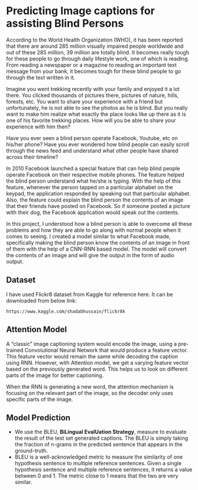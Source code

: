 # Predicting Image captions for assisting Blind Persons
According to the World Health Organization (WHO), it has been reported that there are around 285 million visually impaired people worldwide and out of these 285 million, 39 million are totally blind. It becomes really tough for these people to go through daily lifestyle work, one of which is reading. From reading a newspaper or a magazine to reading an important text message from your bank, it becomes tough for these blind people to go through the text written in it.


Imagine you went trekking recently with your family and enjoyed it a lot there. You clicked thousands of pictures there, pictures of nature, hills, forests, etc. You want to share your experience with a friend but unfortunately, he is not able to see the photos as he is blind. But you really want to make him realize what exactly the place looks like up there as it is one of his favorite trekking places. How will you be able to share your experience with him then?



Have you ever seen a blind person operate Facebook, Youtube, etc on his/her phone? Have you ever wondered how blind people can easily scroll through the news feed and understand what other people have shared across their timeline?



In 2010 Facebook launched a special feature that can help blind people operate Facebook on their respective mobile phones. The feature helped the blind person understand what he/she is typing. With the help of this feature, whenever the person tapped on a particular alphabet on the keypad, the application responded by speaking out that particular alphabet. Also, the feature could explain the blind person the contents of an image that their friends have posted on Facebook. So if someone posted a picture with their dog, the Facebook application would speak out the contents.


In this project, I understood how a blind person is able to overcome all these problems and how they are able to go along with normal people when it comes to seeing. I created a model similar to what Facebook made, specifically making the blind person know the contents of an image in front of them with the help of a CNN-RNN based model. The model will convert the contents of an image and will give the output in the form of audio output.

## Dataset
I have used Flickr8 dataset from Kaggle for reference here. It can be downloaded from below link:

`https://www.kaggle.com/shadabhussain/flickr8k`

## Attention Model
A “classic” image captioning system would encode the image, using a pre-trained Convolutional Neural Network that would produce a feature vector. This feature vector would remain the same while decoding the caption using RNN. However, with Attention model, we get a varying feature vector based on the previously generated word. This helps us to look on different parts of the image for better captioning.

 

When the RNN is generating a new word, the attention mechanism is focusing on the relevant part of the image, so the decoder only uses specific parts of the image.

## Model Prediction
- We use the BLEU, **BiLingual EvalUation Strategy**, measure to evaluate the result of the test set generated captions. The BLEU is simply taking the fraction of n-grams in the predicted sentence that appears in the ground-truth.
- BLEU is a well-acknowledged metric to measure the similarity of one hypothesis sentence to multiple reference sentences. Given a single hypothesis sentence and multiple reference sentences, it returns a value between 0 and 1. The metric close to 1 means that the two are very similar.